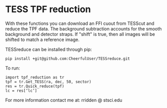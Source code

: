 # TESS TPF reduction

With these functions you can download an FFI cuout from TESScut and reduce the TPF data. The background subtraction accounts for the smooth background and
detector straps. If "shift" is true, then all images will be shifted to match a reference image. 

TESSreduce can be installed through pip:

`pip install +git@github.com:CheerfulUser/TESSreduce.git`

To run:
```
import tpf_reduction as tr
tpf = tr.Get_TESS(ra, dec, 50, sector)
res = tr.Quick_reduce(tpf)
lc = res[‘lc’]
```


For more information contact me at: rridden @ stsci.edu
